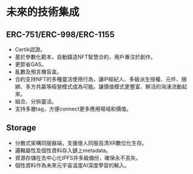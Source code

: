 # 未來的技術集成

## ERC-751/ERC-998/ERC-1155

* Certik認證。
* 基於參數化範本，自動鑄造NFT智慧合約，用戶專注於創作。
* 更節省GAS。
* 亂數及預言機盲盒。
* 合約支持NFT的多種靈活使用行為，讓IP經紀人、多級派生授權、元件、捆綁、多方共贏等經營模式成為可能。讓價值模式更豐富、鮮活的洶湧流動起來。
* 組合、分拆靈活。
* 支持多層tag，方便connect更多應用場域和價值。

## Storage

* 分散式架構伺服器端，支援億人同服高清XR數位化生存。
* 邏輯屬性及個性資料存入鏈上metadata。
* 資源存儲在去中心化IPFS并多級備份，確保永不丟失。
* 個性資料作為未來元宇宙溫度AI深度學習的輸入。
